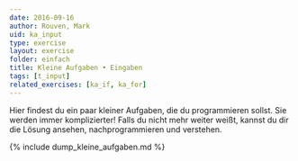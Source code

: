 ```yaml
---
date: 2016-09-16
author: Rouven, Mark
uid: ka_input
type: exercise
layout: exercise
folder: einfach
title: Kleine Aufgaben • Eingaben
tags: [t_input]
related_exercises: [ka_if, ka_for]
---
```


Hier findest du ein paar kleiner Aufgaben, die du programmieren sollst.
Sie werden immer komplizierter! Falls du nicht mehr weiter weißt,
kannst du dir die Lösung ansehen, nachprogrammieren und verstehen.

{% include dump_kleine_aufgaben.md %}